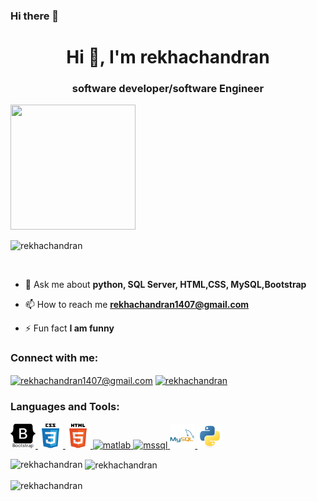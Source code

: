 ### Hi there 👋<h1 align="center">Hi 👋, I'm rekhachandran</h1>
<h3 align="center">software developer/software Engineer</h3>
<img width='200' height='200' src="https://in.images.search.yahoo.com/images/view;_ylt=Awrx.HbBxPhjxo4Eikq9HAx.;_ylu=c2VjA3NyBHNsawNpbWcEb2lkAzM3Y2RlMGNhYjBlZjc4MDlmN2E1YjY1YWU1OTFiN2JlBGdwb3MDNgRpdANiaW5n?back=https%3A%2F%2Fin.images.search.yahoo.com%2Fsearch%2Fimages%3Fp%3Danimated%2Bimages%2Bfor%2Bsoftware%2Bdevelopment%2Bgirls%26ei%3DUTF-8%26type%3DE211IN714G0%26fr%3Dmcafee%26fr2%3Dp%253As%252Cv%253Ai%252Cm%253Asb-top%26tab%3Dorganic%26ri%3D6&w=533&h=390&imgurl=www.cmswebsiteservices.com%2Fsites%2Fdefault%2Ffiles%2Finline-images%2Fprogramer-girl.jpg&rurl=http%3A%2F%2Fwww.cmswebsiteservices.com%2Fhire-dedicated-developer&size=23.5KB&p=animated+images+for+software+development+girls&oid=37cde0cab0ef7809f7a5b65ae591b7be&fr2=p%3As%2Cv%3Ai%2Cm%3Asb-top&fr=mcafee&tt=Hire+Dedicated+Web+Developers+%26+Designer+%7C+Best+Software+programmer+...&b=0&ni=160&no=6&ts=&tab=organic&sigr=TiJf0DoozGip&sigb=A1G70XapPZqs&sigi=2ckDdLSnGmwW&sigt=6W3NSI7EO3ZF&.crumb=mlqE3/ohzhU&fr=mcafee&fr2=p%3As%2Cv%3Ai%2Cm%3Asb-top&type=E211IN714G0">

<p align="left"> <img src="https://komarev.com/ghpvc/?username=rekhachandran&label=Profile%20views&color=0e75b6&style=flat" alt="rekhachandran" /> </p>

<p align="left"> <a href="https://twitter.com/" target="blank"><img src="https://img.shields.io/twitter/follow/?logo=twitter&style=for-the-badge" alt="" /></a> </p>

- 💬 Ask me about **python, SQL Server, HTML,CSS, MySQL,Bootstrap**

- 📫 How to reach me **rekhachandran1407@gmail.com**

- ⚡ Fun fact **I am funny**

<h3 align="left">Connect with me:</h3>
<p align="left">
<a href="https://linkedin.com/in/rekhachandran1407@gmail.com" target="blank"><img align="center" src="https://raw.githubusercontent.com/rahuldkjain/github-profile-readme-generator/master/src/images/icons/Social/linked-in-alt.svg" alt="rekhachandran1407@gmail.com" height="30" width="40" /></a>
<a href="https://instagram.com/rekhachandran" target="blank"><img align="center" src="https://raw.githubusercontent.com/rahuldkjain/github-profile-readme-generator/master/src/images/icons/Social/instagram.svg" alt="rekhachandran" height="30" width="40" /></a>
</p>

<h3 align="left">Languages and Tools:</h3>
<p align="left"> <a href="https://getbootstrap.com" target="_blank" rel="noreferrer"> <img src="https://raw.githubusercontent.com/devicons/devicon/master/icons/bootstrap/bootstrap-plain-wordmark.svg" alt="bootstrap" width="40" height="40"/> </a> <a href="https://www.w3schools.com/css/" target="_blank" rel="noreferrer"> <img src="https://raw.githubusercontent.com/devicons/devicon/master/icons/css3/css3-original-wordmark.svg" alt="css3" width="40" height="40"/> </a> <a href="https://www.w3.org/html/" target="_blank" rel="noreferrer"> <img src="https://raw.githubusercontent.com/devicons/devicon/master/icons/html5/html5-original-wordmark.svg" alt="html5" width="40" height="40"/> </a> <a href="https://www.mathworks.com/" target="_blank" rel="noreferrer"> <img src="https://upload.wikimedia.org/wikipedia/commons/2/21/Matlab_Logo.png" alt="matlab" width="40" height="40"/> </a> <a href="https://www.microsoft.com/en-us/sql-server" target="_blank" rel="noreferrer"> <img src="https://www.svgrepo.com/show/303229/microsoft-sql-server-logo.svg" alt="mssql" width="40" height="40"/> </a> <a href="https://www.mysql.com/" target="_blank" rel="noreferrer"> <img src="https://raw.githubusercontent.com/devicons/devicon/master/icons/mysql/mysql-original-wordmark.svg" alt="mysql" width="40" height="40"/> </a> <a href="https://www.python.org" target="_blank" rel="noreferrer"> <img src="https://raw.githubusercontent.com/devicons/devicon/master/icons/python/python-original.svg" alt="python" width="40" height="40"/> </a> </p>

<p><img align="left" src="https://github-readme-stats.vercel.app/api/top-langs?username=rekhachandran&show_icons=true&locale=en&layout=compact" alt="rekhachandran" /></p>

<p>&nbsp;<img align="center" src="https://github-readme-stats.vercel.app/api?username=rekhachandran&show_icons=true&locale=en" alt="rekhachandran" /></p>

<p><img align="center" src="https://github-readme-streak-stats.herokuapp.com/?user=rekhachandran&" alt="rekhachandran" /></p>


<!--
**rekhachandran/rekhachandran** is a ✨ _special_ ✨ repository because its `README.md` (this file) appears on your GitHub profile.

Here are some ideas to get you started:

- 🔭 I’m currently working on ...
- 🌱 I’m currently learning ...
- 👯 I’m looking to collaborate on ...
- 🤔 I’m looking for help with ...
- 💬 Ask me about ...
- 📫 How to reach me: ...
- 😄 Pronouns: ...
- ⚡ Fun fact: ...
-->
